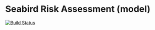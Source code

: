 Seabird Risk Assessment (model)
===============================
 
 [![Build Status](https://app.travis-ci.com/cttedwards/sra.svg?branch=master)](https://app.travis-ci.com/cttedwards/sra)
 
 
